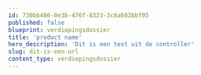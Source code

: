 ```yaml
---
id: 730bb486-0e3b-476f-8323-3c8a602bbf95
published: false
blueprint: verdiepingsdossier
title: 'product name'
hero_description: 'Dit is een test uit de controller'
slug: dit-is-een-url
content_type: verdiepingsdossier
---
```

